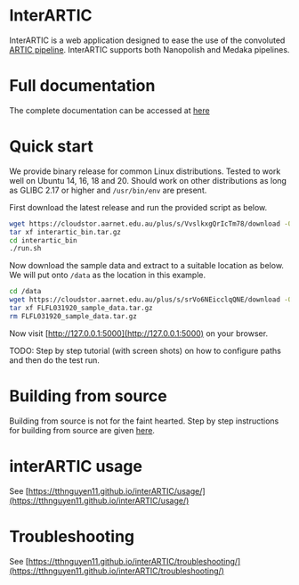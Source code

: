 # InterARTIC

InterARTIC is a web application designed to ease the use of the convoluted [ARTIC pipeline](https://github.com/artic-network/artic-ncov2019). InterARTIC supports both Nanopolish and Medaka pipelines.

# Full documentation

The complete documentation can be accessed at [here](https://tthnguyen11.github.io/interARTIC/)


# Quick start

We provide binary release for common Linux distributions. Tested to work well on Ubuntu 14, 16, 18 and 20. Should work on other distributions as long as GLIBC 2.17 or higher and `/usr/bin/env` are present.

First download the latest release and run the provided script as below.

```bash
wget https://cloudstor.aarnet.edu.au/plus/s/VvslkxgQrIcTm78/download -O interartic_bin.tar.gz	
tar xf interartic_bin.tar.gz
cd interartic_bin
./run.sh
```

Now download the sample data and extract to a suitable location as below. We will put onto `/data` as the location in this example.

```bash
cd /data
wget https://cloudstor.aarnet.edu.au/plus/s/srVo6NEicclqQNE/download -O FLFL031920_sample_data.tar.gz
tar xf FLFL031920_sample_data.tar.gz
rm FLFL031920_sample_data.tar.gz
```

Now visit [http://127.0.0.1:5000](http://127.0.0.1:5000) on your browser.

TODO: Step by step tutorial (with screen shots) on how to configure paths and then do the test run.


# Building from source

Building from source is not for the faint hearted. Step by step instructions for building from source are given [here](https://tthnguyen11.github.io/interARTIC/installation/).


# interARTIC usage

See [https://tthnguyen11.github.io/interARTIC/usage/](https://tthnguyen11.github.io/interARTIC/usage/)
# Troubleshooting

See [https://tthnguyen11.github.io/interARTIC/troubleshooting/](https://tthnguyen11.github.io/interARTIC/troubleshooting/)
